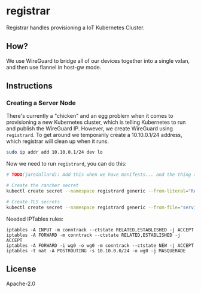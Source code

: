 # registrar

Registrar handles provisioning a IoT Kubernetes Cluster.

## How?

We use WireGuard to bridge all of our devices together into a single vxlan, and then use flannel in host-gw mode.

## Instructions

### Creating a Server Node

There's currently a "chicken" and an egg problem when it comes to provisioning a new Kubernetes cluster, which is telling Kubernetes to run and publish the WireGuard IP. However, we create WireGuard using `registrard`. To get around we temporarily create a 10.10.0.1/24 address, which registrar will clean up when it runs.

```bash
sudo ip addr add 10.10.0.1/24 dev lo
```

Now we need to run `registrard`, you can do this:

```bash
# TODO(jaredallard): Add this when we have manifests... and the thing actually works

# Create the rancher secret
kubectl create secret --namespace registrard generic --from-literal="RANCHER_TOKEN=$RANCHER_TOKEN" rancher

# Create TLS secrets
kubectl create secret --namespace registrard generic --from-file="service.pem=../credentials/service.pem" --from-file="service.key=../credentials/service.key" tls
```

Needed IPTables rules:

```
iptables -A INPUT -m conntrack --ctstate RELATED,ESTABLISHED -j ACCEPT
iptables -A FORWARD -m conntrack --ctstate RELATED,ESTABLISHED -j ACCEPT
iptables -A FORWARD -i wg0 -o wg0 -m conntrack --ctstate NEW -j ACCEPT
iptables -t nat -A POSTROUTING -s 10.10.0.0/24 -o wg0 -j MASQUERADE
```

## License

Apache-2.0